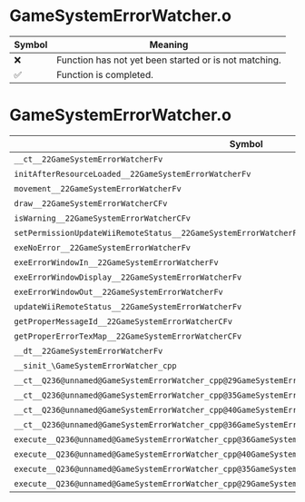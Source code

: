 # GameSystemErrorWatcher.o
| Symbol | Meaning 
| ------------- | ------------- 
| :x: | Function has not yet been started or is not matching. 
| :white_check_mark: | Function is completed. 


# GameSystemErrorWatcher.o
| Symbol | Decompiled? |
| ------------- | ------------- |
| `__ct__22GameSystemErrorWatcherFv` | :x: |
| `initAfterResourceLoaded__22GameSystemErrorWatcherFv` | :x: |
| `movement__22GameSystemErrorWatcherFv` | :x: |
| `draw__22GameSystemErrorWatcherCFv` | :x: |
| `isWarning__22GameSystemErrorWatcherCFv` | :x: |
| `setPermissionUpdateWiiRemoteStatus__22GameSystemErrorWatcherFb` | :x: |
| `exeNoError__22GameSystemErrorWatcherFv` | :x: |
| `exeErrorWindowIn__22GameSystemErrorWatcherFv` | :x: |
| `exeErrorWindowDisplay__22GameSystemErrorWatcherFv` | :x: |
| `exeErrorWindowOut__22GameSystemErrorWatcherFv` | :x: |
| `updateWiiRemoteStatus__22GameSystemErrorWatcherFv` | :x: |
| `getProperMessageId__22GameSystemErrorWatcherCFv` | :x: |
| `getProperErrorTexMap__22GameSystemErrorWatcherCFv` | :x: |
| `__dt__22GameSystemErrorWatcherFv` | :x: |
| `__sinit_\GameSystemErrorWatcher_cpp` | :x: |
| `__ct__Q236@unnamed@GameSystemErrorWatcher_cpp@29GameSystemErrorWatcherNoErrorFv` | :x: |
| `__ct__Q236@unnamed@GameSystemErrorWatcher_cpp@35GameSystemErrorWatcherErrorWindowInFv` | :x: |
| `__ct__Q236@unnamed@GameSystemErrorWatcher_cpp@40GameSystemErrorWatcherErrorWindowDisplayFv` | :x: |
| `__ct__Q236@unnamed@GameSystemErrorWatcher_cpp@36GameSystemErrorWatcherErrorWindowOutFv` | :x: |
| `execute__Q236@unnamed@GameSystemErrorWatcher_cpp@36GameSystemErrorWatcherErrorWindowOutCFP5Spine` | :x: |
| `execute__Q236@unnamed@GameSystemErrorWatcher_cpp@40GameSystemErrorWatcherErrorWindowDisplayCFP5Spine` | :x: |
| `execute__Q236@unnamed@GameSystemErrorWatcher_cpp@35GameSystemErrorWatcherErrorWindowInCFP5Spine` | :x: |
| `execute__Q236@unnamed@GameSystemErrorWatcher_cpp@29GameSystemErrorWatcherNoErrorCFP5Spine` | :x: |
